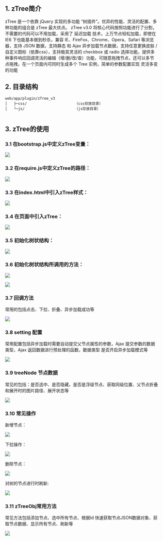 ## 1. zTree简介
 zTree 是一个依靠 jQuery 实现的多功能 “树插件”。优异的性能、灵活的配置、多种功能的组合是 zTree 最大优点。
zTree v3.0 将核心代码按照功能进行了分割，不需要的代码可以不用加载，采用了 延迟加载 技术，上万节点轻松加载，即使在 IE6 下也能基本做到秒杀，兼容 IE、FireFox、Chrome、Opera、Safari 等浏览器，支持 JSON 数据，支持静态 和 Ajax 异步加载节点数据，支持任意更换皮肤 / 自定义图标（依靠css），支持极其灵活的 checkbox 或 radio 选择功能，提供多种事件响应回调灵活的编辑（增/删/改/查）功能，可随意拖拽节点，还可以多节点拖拽，在一个页面内可同时生成多个 Tree 实例，简单的参数配置实现 灵活多变的功能
## 2. 目录结构
```
web/app/plugin/zTree_v3
│   ├─css/                      （css存放目录）
│   └─js/                       （js存放目录）


```
## 3. zTree的使用

### 3.1 在bootstrap.js中定义zTree变量：

![](http://git.jsptz.com/cloud/pictures/raw/master/zTreeVar.png)

### 3.2 在require.js中定义zTree的路径：

![](http://git.jsptz.com/cloud/pictures/raw/master/zTreePath.png)

### 3.3 在index.html中引入zTree样式：

![](http://git.jsptz.com/cloud/pictures/raw/master/zTreeHtml.png)

### 3.4 在页面中引入zTree：

![](http://git.jsptz.com/cloud/pictures/raw/master/yrZtree.png)

### 3.5 初始化树状结构：

![](http://git.jsptz.com/cloud/pictures/raw/master/InitTree.png)

### 3.6 初始化树状结构所调用的方法：

![](http://git.jsptz.com/cloud/pictures/raw/master/GetAsyncURL.png)

![](http://git.jsptz.com/cloud/pictures/raw/master/AsyncURL.png)

### 3.7 回调方法

常用的包括点击、下拉、折叠、异步加载成功等

![](http://git.jsptz.com/cloud/pictures/raw/master/callbackMethod.png)

### 3.8 setting 配置

常用配置包括异步加载时需要自动提交父节点属性的参数，Ajax 提交参数的数据类型，Ajax 返回数据进行预处理的函数，数据类型
是否开启异步加载模式等

![](http://git.jsptz.com/cloud/pictures/raw/master/settings.png)

### 3.9 treeNode 节点数据

常见的包括：是否选中、是否隐藏，是否是浮级节点、获取同级位置、父节点折叠和展开时的图片路径、展开状态等

![](http://git.jsptz.com/cloud/pictures/raw/master/treeNode.png)

### 3.10 常见操作
新增节点：

![](http://git.jsptz.com/cloud/pictures/raw/master/addNode.png)

下拉操作：

![](http://git.jsptz.com/cloud/pictures/raw/master/DropTree.png)

删除节点：

![](http://git.jsptz.com/cloud/pictures/raw/master/RemoveNode.png)

对树的节点进行时刷新:

![](http://git.jsptz.com/cloud/pictures/raw/master/refreshTree.png)

### 3.11 zTreeObj常用方法

常见方法包括添加节点、选中所有节点、根据Id 快速获取节点JSON数据对象、获取节点数据、显示所有节点、刷新等

![](http://git.jsptz.com/cloud/pictures/raw/master/treeMethod.png)